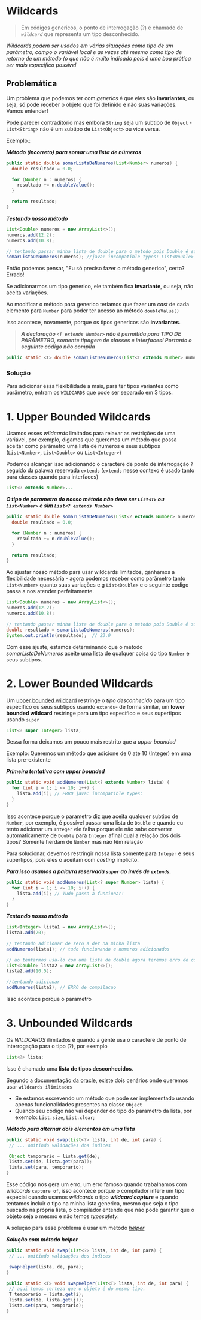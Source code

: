 # Wildcards

> Em códigos genericos, o ponto de interrogação (?) é chamado de _`wildcard`_ que representa um tipo desconhecido.

 _Wildcards podem ser usados em várias situações como tipo de um parâmetro, campo o variável local e as vezes até mesmo como tipo de retorno de um método (o que não é muito indicado pois é uma boa prática ser mais específico possível_


## Problemática

Um problema que podemos ter com _generics_ é que eles são **invariantes**, ou seja, só pode receber o objeto que foi definido e não suas variações. Vamos entender!

Pode parecer contraditório mas embora `String` seja um subtipo de `Object` - `List<String>` não é um subtipo de `List<Object>` ou vice versa.

Exemplo.:

**_Método (incorreto) para somar uma lista de números_**
```java
public static double somarListaDeNumeros(List<Number> numeros) {
  double resultado = 0.0;

  for (Number n : numeros) {
    resultado += n.doubleValue();
  }

  return resultado;
}
```

**_Testando nosso método_**
```java
List<Double> numeros = new ArrayList<>();
numeros.add(12.2);
numeros.add(10.8);

// tentando passar minha lista de double para o metodo pois Double é subtipo de Number
somarListaDeNumeros(numeros); //java: incompatible types: List<Double> cannot be converted to List<Number>
```

Então podemos pensar, "Eu só preciso fazer o método generico", certo? Errado!

Se adicionarmos um tipo generico, ele também fica **invariante**, ou seja, não aceita variações.

Ao modificar o método para generico teríamos que fazer um _cast_ de cada elemento para `Number` para poder ter acesso ao método `doubleValue()`

Isso acontece, novamente, porque os tipos genericos são **invariantes**.

> **_A declaração `<T extends Number>` não é permitida para TIPO DE PARÂMETRO, somente tipagem de classes e interfaces! Portanto o seguinte código não compila_**
```java
public static <T> double somarListDeNumeros(List<T extends Number> numeros) { /* ... */ }
```

### Solução

Para adicionar essa flexibilidade a mais, para ter tipos variantes como parâmetro, entram os `WILDCARDS` que pode ser separado em 3 tipos.

# 1. Upper Bounded Wildcards

Usamos esses _wildcards_ limitados para relaxar as restrições de uma variável, por exemplo, digamos que queremos um método que possa aceitar como parâmetro uma lista de numeros e seus subtipos (`List<Number>`, `List<Double>` ou `List<Integer>`)

Podemos alcançar isso adicionando o caractere de ponto de interrogação `?` seguido da palavra reservada `extends` (`extends` nesse contexo é usado tanto para classes quando para interfaces)

```java
List<? extends Number>...
```

**_O tipo de parametro do nosso método não deve ser `List<T>` ou `List<Number>` e sim `List<? extends Number>`_**
```java
public static double somarListaDeNumeros(List<? extends Number> numeros) {
  double resultado = 0.0;

  for (Number n : numeros) {
    resultado += n.doubleValue();
  }

  return resultado;
}
```

Ao ajustar nosso método para usar wildcards limitados, ganhamos a flexibilidade necessária - agora podemos receber como parâmetro tanto `List<Number>` quanto suas variações e.g `List<Double>` e o seguinte codigo passa a nos atender perfeitamente.
```java
List<Double> numeros = new ArrayList<>();
numeros.add(12.2);
numeros.add(10.8);

// tentando passar minha lista de double para o metodo pois Double é subtipo de Number
double resultado = somarListaDeNumeros(numeros);
System.out.println(resultado);  // 23.0
```

Com esse ajuste, estamos determinando que o método _somarListaDeNumeros_ aceite uma lista de qualquer coisa do tipo `Number` e seus subtipos.

# 2. Lower Bounded Wildcards

Um [upper bounded wildcard](#1-upper-bounded-wildcards) restringe o _tipo desconhecido_ para um tipo específico ou seus subtipos usando `extends`- de forma similar, um **lower bounded wildcard** restringe para um tipo específico e seus supertipos usando `super`

```java
List<? super Integer> lista;
```

Dessa forma deixamos um pouco mais restrito que a _upper bounded_

Exemplo: Queremos um método que adicione de 0 ate 10 (Integer) em uma lista pre-existente

**_Primeira tentativa com upper bounded_**
```java
public static void addNumeros(List<? extends Number> lista) {
  for (int i = 1; i <= 10; i++) {
    lista.add(i); // ERRO java: incompatible types:
  }
}
```

Isso acontece porque o parametro diz que aceita qualquer subtipo de `Number`, por exemplo, é possível passar uma lista de `Double` e quando eu tento adicionar um `Integer` ele falha porque ele não sabe converter automaticamente de `Double` para `Integer` afinal qual a relação dos dois tipos? Somente herdam de `Number` mas não têm relação

Para solucionar, devemos restringir nossa lista somente para `Integer` e seus supertipos, pois eles o aceitam com _casting_ implicito.

**_Para isso usamos a palavra reservada `super` ao invés de `extends`._**
```java
public static void addNumeros(List<? super Number> lista) {
  for (int i = 1; i <= 10; i++) {
    lista.add(i); // Tudo passa a funcionar!
  }
}
```

**_Testando nosso método_**
```java
List<Integer> lista1 = new ArrayList<>();
lista1.add(20);

// tentando adicionar de zero a dez na minha lista
addNumeros(lista1); // tudo funcionando e numeros adicionados

// ao tentarmos usa-lo com uma lista de double agora teremos erro de compilacao!
List<Double> lista2 = new ArrayList<>();
lista2.add(10.5);

//tentando adicionar
addNumeros(lista2); // ERRO de compilacao
```

Isso acontece porque o parametro 

# 3. Unbounded Wildcards

Os _WILDCARDS_ ilimitados é quando a gente usa o caractere de ponto de interrogação para o tipo (?), por exemplo

```java
List<?> lista;
```
Isso é chamado uma **lista de tipos desconhecidos**.

Segundo a [documentação da oracle](https://docs.oracle.com/javase/tutorial/java/generics/unboundedWildcards.html), existe dois cenários onde queremos usar `wildcards ilimitados`
* Se estamos escrevendo um método que pode ser implementado usando apenas funcionalidades presentes na classe `Object`
* Quando seu código não vai depender do tipo do parametro da lista, por exemplo: `List.size`, `List.clear`;

**_Método para alternar dois elementos em uma lista_**
```java
public static void swap(List<?> lista, int de, int para) {
 // ... omitindo validações dos indices

 Object temporario = lista.get(de);
 lista.set(de, lista.get(para));
 lista.set(para, temporario);
} 
```

Esse código nos gera um erro, um erro famoso quando trabalhamos com _wildcards_ `capture of`, isso acontece porque o compilador infere um tipo especial quando usamos _wildcards_ o tipo **_wildcard capture_** e quando tentamos incluir o tipo na minha lista generica, mesmo que seja o tipo buscado na própria lista, o compilador entende que não pode garantir que o objeto seja o mesmo e não temos _typesafety_.

A solução para esse problema é usar um método _[helper](https://docs.oracle.com/javase/tutorial/java/generics/examples/WildcardFixed.java)_

**_Solução com método helper_**
```java
public static void swap(List<?> lista, int de, int para) {
 // ... omitindo validações dos indices

 swapHelper(lista, de, para);
}

public static <T> void swapHelper(List<T> lista, int de, int para) {
 // aqui temos certeza que o objeto é do mesmo tipo.
 T temporario = lista.get(i);
 lista.set(de, lista.get(j));
 lista.set(para, temporario);
}
```
